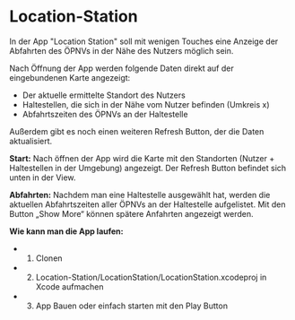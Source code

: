 # Location-Station

In der App "Location Station" soll mit wenigen Touches eine Anzeige der Abfahrten des ÖPNVs in der
Nähe des Nutzers möglich sein.

Nach Öffnung der App werden folgende Daten direkt auf der eingebundenen Karte angezeigt:
- Der aktuelle ermittelte Standort des Nutzers
- Haltestellen, die sich in der Nähe vom Nutzer befinden (Umkreis x)
- Abfahrtszeiten des ÖPNVs an der Haltestelle

Außerdem gibt es noch einen weiteren Refresh Button, der die Daten aktualisiert.


**Start:**
Nach öffnen der App wird die Karte mit den Standorten (Nutzer + Haltestellen in der Umgebung)
angezeigt. Der Refresh Button befindet sich unten in der View.

**Abfahrten:**
Nachdem man eine Haltestelle ausgewählt hat, werden die aktuellen Abfahrtszeiten aller ÖPNVs an
der Haltestelle aufgelistet. Mit den Button „Show More“ können spätere Anfahrten angezeigt
werden.

**Wie kann man die App laufen:**
- 1. Clonen
- 2. Location-Station/LocationStation/LocationStation.xcodeproj in Xcode aufmachen
- 3. App Bauen oder einfach starten mit den Play Button
